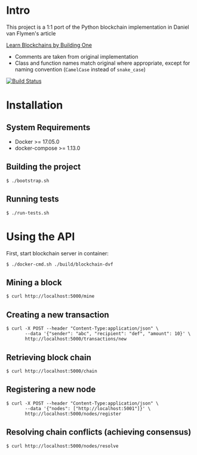 # Intro

This project is a 1:1 port of the Python blockchain implementation in Daniel van Flymen's article

  [Learn Blockchains by Building One](https://hackernoon.com/learn-blockchains-by-building-one-117428612f46)

* Comments are taken from original implementation
* Class and function names match original where appropriate, except for naming convention (`CamelCase` instead of `snake_case`)

[![Build Status](https://travis-ci.org/bbiskup/blockchain-dvf.svg)](https://travis-ci.org/bbiskup/blockchain-dvf)

# Installation
## System Requirements

* Docker >= 17.05.0
* docker-compose >= 1.13.0

## Building the project

    $ ./bootstrap.sh

## Running tests

    $ ./run-tests.sh

# Using the API

First, start blockchain server in container:

    $ ./docker-cmd.sh ./build/blockchain-dvf    

## Mining a block

    $ curl http://localhost:5000/mine

## Creating a new transaction

    $ curl -X POST --header "Content-Type:application/json" \
           --data '{"sender": "abc", "recipient": "def", "amount": 10}' \
           http://localhost:5000/transactions/new

## Retrieving block chain

    $ curl http://localhost:5000/chain

## Registering a new node

    $ curl -X POST --header "Content-Type:application/json" \
           --data '{"nodes": ["http://localhost:5001"]}' \
           http://localhost:5000/nodes/register

## Resolving chain conflicts (achieving consensus)

    $ curl http://localhost:5000/nodes/resolve
